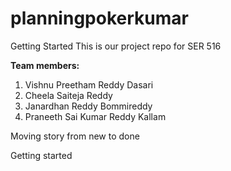 # planningpokerkumar

Getting Started
This is our project repo for SER 516 

**Team members:**
1. Vishnu Preetham Reddy Dasari 
2. Cheela Saiteja Reddy
3. Janardhan Reddy Bommireddy
4. Praneeth Sai Kumar Reddy Kallam
 
Moving story from new to done

Getting started 
